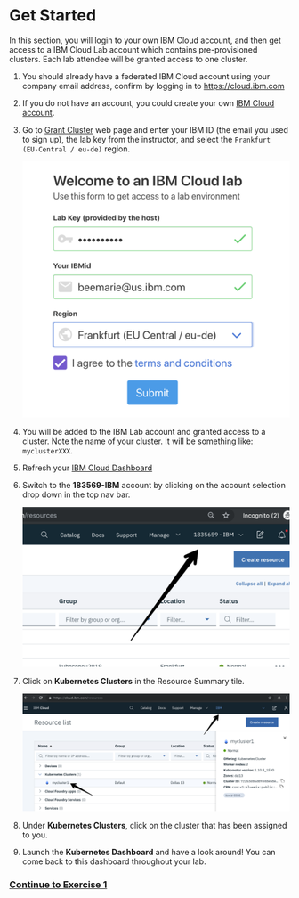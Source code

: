 # Get Started
In this section, you will login to your own IBM Cloud account, and then get access to a IBM Cloud Lab account which contains pre-provisioned clusters. Each lab attendee will be granted access to one cluster.

1. You should already have a federated IBM Cloud account using your company email address, confirm by logging in to https://cloud.ibm.com

1. If you do not have an account, you could create your own [IBM Cloud account](https://ibm.biz/Bdzybn).

1. Go to [Grant Cluster](http://grant-cluster-iks.mybluemix.net) web page and enter your IBM ID (the email you used to sign up), the lab key from the instructor, and select the `Frankfurt (EU-Central / eu-de)` region.

    ![](README_images/get-clusters.png)

1. You will be added to the IBM Lab account and granted access to a cluster. Note the name of your cluster. It will be something like: `myclusterXXX`.

1. Refresh your [IBM Cloud Dashboard](https://cloud.ibm.com)

1. Switch to the **183569-IBM** account by clicking on the account selection drop down in the top nav bar.

   ![](README_images/ibmaccount.png)

1. Click on **Kubernetes Clusters** in the Resource Summary tile.

    ![](README_images/dashboard.png)

1.  Under **Kubernetes Clusters**, click on the cluster that has been assigned to you.

1. Launch the **Kubernetes Dashboard** and have a look around! You can come back to this dashboard throughout your lab.

### [Continue to Exercise 1](/workshop/exercise-1/README.md)
